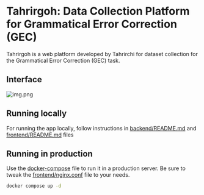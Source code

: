 # Tahrirgoh: Data Collection Platform for Grammatical Error Correction (GEC)

Tahrirgoh is a web platform developed by Tahrirchi for dataset collection for the Grammatical Error Correction (GEC) task. 

## Interface

![img.png](https://i.imgur.com/0Qstsm0.png)

## Running locally

For running the app locally, follow instructions in [backend/README.md](backend/README.md) and [frontend/README.md](frontend/README.md) files

## Running in production

Use the [docker-compose](docker-compose.yaml) file to run it in a production server.
Be sure to tweak the [frontend/nginx.conf](frontend/nginx.conf) file to your needs.

```bash
docker compose up -d
```